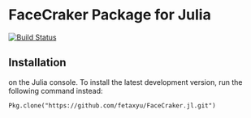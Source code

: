 # FaceCraker Package for Julia
[![Build Status](https://api.travis-ci.org/fetaxyu/DeepToolKit.jl.svg?branch=master)](https://travis-ci.org/fetaxyu/DeepToolKit.jl/builds/467467916)

## Installation
on the Julia console. To install the latest development version, run the following command instead:
```julia-repl
Pkg.clone("https://github.com/fetaxyu/FaceCraker.jl.git")
```